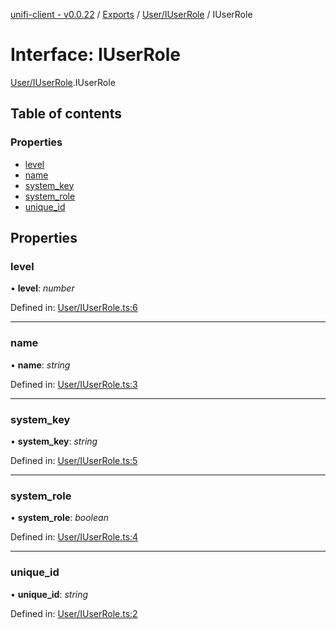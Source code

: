[unifi-client - v0.0.22](../README.md) / [Exports](../modules.md) / [User/IUserRole](../modules/user_iuserrole.md) / IUserRole

# Interface: IUserRole

[User/IUserRole](../modules/user_iuserrole.md).IUserRole

## Table of contents

### Properties

- [level](user_iuserrole.iuserrole.md#level)
- [name](user_iuserrole.iuserrole.md#name)
- [system\_key](user_iuserrole.iuserrole.md#system_key)
- [system\_role](user_iuserrole.iuserrole.md#system_role)
- [unique\_id](user_iuserrole.iuserrole.md#unique_id)

## Properties

### level

• **level**: *number*

Defined in: [User/IUserRole.ts:6](https://github.com/thib3113/unifi-client/blob/92261be/src/User/IUserRole.ts#L6)

___

### name

• **name**: *string*

Defined in: [User/IUserRole.ts:3](https://github.com/thib3113/unifi-client/blob/92261be/src/User/IUserRole.ts#L3)

___

### system\_key

• **system\_key**: *string*

Defined in: [User/IUserRole.ts:5](https://github.com/thib3113/unifi-client/blob/92261be/src/User/IUserRole.ts#L5)

___

### system\_role

• **system\_role**: *boolean*

Defined in: [User/IUserRole.ts:4](https://github.com/thib3113/unifi-client/blob/92261be/src/User/IUserRole.ts#L4)

___

### unique\_id

• **unique\_id**: *string*

Defined in: [User/IUserRole.ts:2](https://github.com/thib3113/unifi-client/blob/92261be/src/User/IUserRole.ts#L2)
